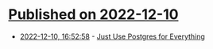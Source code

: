 # [Published on 2022-12-10](index.md)

* [2022-12-10, 16:52:58](https://news.ycombinator.com/item?id=33934139) - [Just Use Postgres for Everything](https://www.amazingcto.com/postgres-for-everything/)
